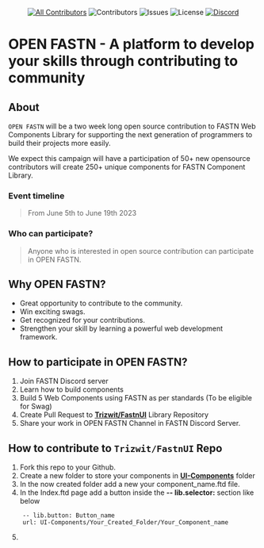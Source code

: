 <div align="center">

[![All Contributors](https://img.shields.io/badge/all_contributors-1-orange.svg?style=flat-square)](#contributors-) ![Contributors](https://img.shields.io/github/contributors/Trizwit/FastnUI?color=dark-green) ![Issues](https://img.shields.io/github/issues/Trizwit/FastnUI) ![License](https://img.shields.io/github/license/Trizwit/FastnUI) [![Discord](https://img.shields.io/discord/793929082483769345)](https://discord.com/channels/793929082483769345/)

</div>

# OPEN FASTN - A platform to develop your skills through contributing to community

## About

`OPEN FASTN` will be a two week long open source contribution to FASTN Web Components Library for supporting the next generation of programmers to build their projects more easily. 

We expect this campaign will have a participation of 50+ new opensource contributors will create 250+ unique components for FASTN Component Library.

### Event timeline 
> From June 5th to June 19th 2023    

### Who can participate?
> Anyone who is interested in open source contribution can participate in OPEN FASTN.   


## Why OPEN FASTN?
- Great opportunity to contribute to the community.
- Win exciting swags.
- Get recognized for your contributions.
- Strengthen your skill by learning a powerful web development framework.

## How to participate in OPEN FASTN?
1. Join FASTN Discord server
2. Learn how to build components
3. Build 5 Web Components using FASTN as per standards (To be eligible for Swag)
4. Create Pull Request to **[Trizwit/FastnUI](https://github.com/Trizwit/FastnUI)** Library Repository
5. Share your work in OPEN FASTN Channel in FASTN Discord Server.


## How to contribute to `Trizwit/FastnUI` Repo
1. Fork this repo to your Github.
2. Create a new folder to store your components in [**UI-Components**](https://github.com/Trizwit/FastnUI/tree/main/UI-Components) folder
3. In the now created folder add a new your component_name.ftd file.
4. In the Index.ftd page add a button inside the **-- lib.selector:** section like below
```
    -- lib.button: Button_name
    url: UI-Components/Your_Created_Folder/Your_Component_name
```
5.     



